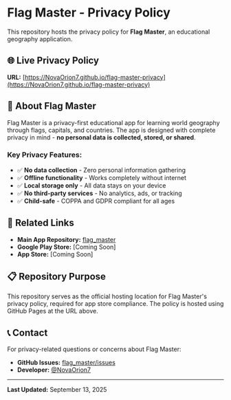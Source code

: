 # Flag Master - Privacy Policy

This repository hosts the privacy policy for **Flag Master**, an educational geography application.

## 🌐 Live Privacy Policy

**URL:** [https://NovaOrion7.github.io/flag-master-privacy](https://NovaOrion7.github.io/flag-master-privacy)

## 📱 About Flag Master

Flag Master is a privacy-first educational app for learning world geography through flags, capitals, and countries. The app is designed with complete privacy in mind - **no personal data is collected, stored, or shared**.

### Key Privacy Features:
- ✅ **No data collection** - Zero personal information gathering
- ✅ **Offline functionality** - Works completely without internet
- ✅ **Local storage only** - All data stays on your device
- ✅ **No third-party services** - No analytics, ads, or tracking
- ✅ **Child-safe** - COPPA and GDPR compliant for all ages

## 🔗 Related Links

- **Main App Repository:** [flag_master](https://github.com/NovaOrion7/flag_master)
- **Google Play Store:** [Coming Soon]
- **App Store:** [Coming Soon]

## 📋 Repository Purpose

This repository serves as the official hosting location for Flag Master's privacy policy, required for app store compliance. The policy is hosted using GitHub Pages at the URL above.

## 📞 Contact

For privacy-related questions or concerns about Flag Master:
- **GitHub Issues:** [flag_master/issues](https://github.com/NovaOrion7/flag_master/issues)
- **Developer:** [@NovaOrion7](https://github.com/NovaOrion7)

---

**Last Updated:** September 13, 2025